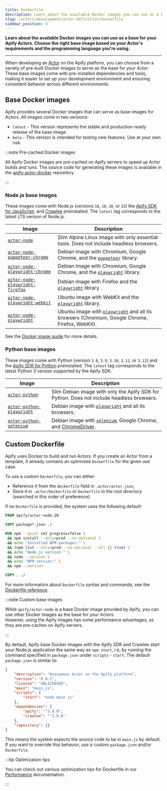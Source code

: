 ```yaml
---
title: Dockerfile
description: Learn about the available Docker images you can use as a base for your Apify Actors. Choose the right base image based on your Actor's requirements and the programming language you're using.
slug: /actors/development/actor-definition/dockerfile
sidebar_position: 4
---
```


**Learn about the available Docker images you can use as a base for your Apify Actors. Choose the right base image based on your Actor's requirements and the programming language you're using.**

---

When developing an [Actor](/sources/platform/actors/index.mdx) on the Apify platform, you can choose from a variety of pre-built Docker images to serve as the base for your Actor. These base images come with pre-installed dependencies and tools, making it easier to set up your development environment and ensuring consistent behavior across different environments.

## Base Docker images

Apify provides several Docker images that can serve as base images for Actors. All images come in two versions:

- `latest` - This version represents the stable and production-ready release of the base image.
- `beta` - This version is intended for testing new features. Use at your own risk.

:::note Pre-cached Docker images

All Apify Docker images are pre-cached on Apify servers to speed up Actor builds and runs. The source code for generating these images is available in the [apify-actor-docker](https://github.com/apify/apify-actor-docker) repository.

:::

### Node.js base images

These images come with Node.js (versions `16`, `18`, `20`, or `22`) the [Apify SDK for JavaScript](/sdk/js), and [Crawlee](https://crawlee.dev/) preinstalled. The `latest` tag corresponds to the latest LTS version of Node.js.

| Image | Description |
| ----- | ----------- |
| [`actor-node`](https://hub.docker.com/r/apify/actor-node/) | Slim Alpine Linux image with only essential tools. Does not include headless browsers. |
| [`actor-node-puppeteer-chrome`](https://hub.docker.com/r/apify/actor-node-puppeteer-chrome/) | Debian image with Chromium, Google Chrome, and the [`puppeteer`](https://github.com/puppeteer/puppeteer) library. |
| [`actor-node-playwright-chrome`](https://hub.docker.com/r/apify/actor-node-playwright-chrome/) | Debian image with Chromium, Google Chrome, and the [`playwright`](https://github.com/microsoft/playwright) library. |
| [`actor-node-playwright-firefox`](https://hub.docker.com/r/apify/actor-node-playwright-firefox/) | Debian image with Firefox and the [`playwright`](https://github.com/microsoft/playwright) library . |
| [`actor-node-playwright-webkit`](https://hub.docker.com/r/apify/actor-node-playwright-webkit/) | Ubuntu image with WebKit and the [`playwright`](https://github.com/microsoft/playwright) library. |
| [`actor-node-playwright`](https://hub.docker.com/r/apify/actor-node-playwright/) | Ubuntu image with [`playwright`](https://github.com/microsoft/playwright) and all its browsers (Chromium, Google Chrome, Firefox, WebKit). |

See the [Docker image guide](/sdk/js/docs/guides/docker-images) for more details.

### Python base images

These images come with Python (version `3.8`, `3.9`, `3.10`, `3.11`, or `3.12`) and the [Apify SDK for Python](/sdk/python) preinstalled. The `latest` tag corresponds to the latest Python 3 version supported by the Apify SDK.

| Image | Description |
| ----- | ----------- |
| [`actor-python`](https://hub.docker.com/r/apify/actor-python) | Slim Debian image with only the Apify SDK for Python. Does not include headless browsers. |
| [`actor-python-playwright`](https://hub.docker.com/r/apify/actor-python-playwright) | Debian image with [`playwright`](https://github.com/microsoft/playwright) and all its browsers. |
| [`actor-python-selenium`](https://hub.docker.com/r/apify/actor-python-selenium) | Debian image with [`selenium`](https://github.com/seleniumhq/selenium), Google Chrome, and [ChromeDriver](https://chromedriver.chromium.org/). |

## Custom Dockerfile

Apify uses Docker to build and run Actors. If you create an Actor from a template, it already contains an optimized `Dockerfile` for the given use case.

To use a custom `Dockerfile`, you can either:

- Reference it from the `dockerfile` field in `.actor/actor.json`,
- Store it in `.actor/Dockerfile` or `Dockerfile` in the root directory (searched in this order of preference).

If no `Dockerfile` is provided, the system uses the following default:

```dockerfile
FROM apify/actor-node:20

COPY package*.json ./

RUN npm --quiet set progress=false \
 && npm install --only=prod --no-optional \
 && echo "Installed NPM packages:" \
 && (npm list --only=prod --no-optional --all || true) \
 && echo "Node.js version:" \
 && node --version \
 && echo "NPM version:" \
 && npm --version

COPY . ./
```

For more information about `Dockerfile` syntax and commands, see the [Dockerfile reference](https://docs.docker.com/engine/reference/builder/).

:::note Custom base images

While `apify/actor-node` is a base Docker image provided by Apify, you can use other Docker images as the base for your Actors. <br/>
However, using the Apify images has some performance advantages, as they are pre-caches on Apify servers.

:::

By default, Apify base Docker images with the Apify SDK and Crawlee start your Node.js application the same way as `npm start`, i.e, by running the command specified in `package.json` under `scripts` - `start`. The default `package.json` is similar to:

```json
{
    "description": "Anonymous Actor on the Apify platform",
    "version": "0.0.1",
    "license": "UNLICENSED",
    "main": "main.js",
    "scripts": {
        "start": "node main.js"
    },
    "dependencies": {
        "apify": "^3.0.0",
        "crawlee": "^3.0.0"
    },
    "repository": {}
}
```

This means the system expects the source code to be in `main.js` by default. If you want to override this behavior, use a custom `package.json` and/or `Dockerfile`.

:::tip Optimization tips

You can check out various optimization tips for Dockerfile in our [Performance](../performance.md) documentation.

:::
